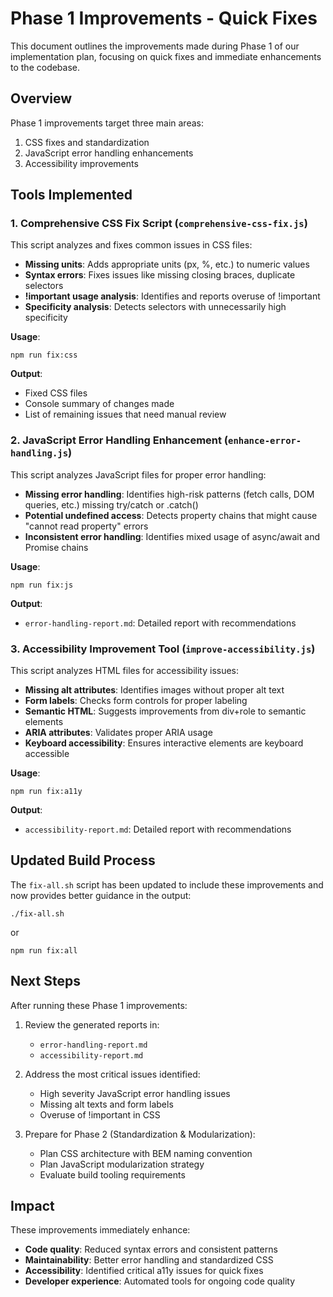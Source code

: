 # Phase 1 Improvements - Quick Fixes

This document outlines the improvements made during Phase 1 of our implementation plan, focusing on quick fixes and immediate enhancements to the codebase.

## Overview

Phase 1 improvements target three main areas:
1. CSS fixes and standardization
2. JavaScript error handling enhancements
3. Accessibility improvements

## Tools Implemented

### 1. Comprehensive CSS Fix Script (`comprehensive-css-fix.js`)

This script analyzes and fixes common issues in CSS files:

- **Missing units**: Adds appropriate units (px, %, etc.) to numeric values
- **Syntax errors**: Fixes issues like missing closing braces, duplicate selectors
- **!important usage analysis**: Identifies and reports overuse of !important
- **Specificity analysis**: Detects selectors with unnecessarily high specificity

**Usage**:
```
npm run fix:css
```

**Output**:
- Fixed CSS files
- Console summary of changes made
- List of remaining issues that need manual review

### 2. JavaScript Error Handling Enhancement (`enhance-error-handling.js`)

This script analyzes JavaScript files for proper error handling:

- **Missing error handling**: Identifies high-risk patterns (fetch calls, DOM queries, etc.) missing try/catch or .catch()
- **Potential undefined access**: Detects property chains that might cause "cannot read property" errors
- **Inconsistent error handling**: Identifies mixed usage of async/await and Promise chains

**Usage**:
```
npm run fix:js
```

**Output**:
- `error-handling-report.md`: Detailed report with recommendations

### 3. Accessibility Improvement Tool (`improve-accessibility.js`)

This script analyzes HTML files for accessibility issues:

- **Missing alt attributes**: Identifies images without proper alt text
- **Form labels**: Checks form controls for proper labeling
- **Semantic HTML**: Suggests improvements from div+role to semantic elements
- **ARIA attributes**: Validates proper ARIA usage
- **Keyboard accessibility**: Ensures interactive elements are keyboard accessible

**Usage**:
```
npm run fix:a11y
```

**Output**:
- `accessibility-report.md`: Detailed report with recommendations

## Updated Build Process

The `fix-all.sh` script has been updated to include these improvements and now provides better guidance in the output:

```
./fix-all.sh
```

or

```
npm run fix:all
```

## Next Steps

After running these Phase 1 improvements:

1. Review the generated reports in:
   - `error-handling-report.md`
   - `accessibility-report.md`

2. Address the most critical issues identified:
   - High severity JavaScript error handling issues
   - Missing alt texts and form labels
   - Overuse of !important in CSS

3. Prepare for Phase 2 (Standardization & Modularization):
   - Plan CSS architecture with BEM naming convention
   - Plan JavaScript modularization strategy
   - Evaluate build tooling requirements

## Impact

These improvements immediately enhance:

- **Code quality**: Reduced syntax errors and consistent patterns
- **Maintainability**: Better error handling and standardized CSS
- **Accessibility**: Identified critical a11y issues for quick fixes
- **Developer experience**: Automated tools for ongoing code quality 